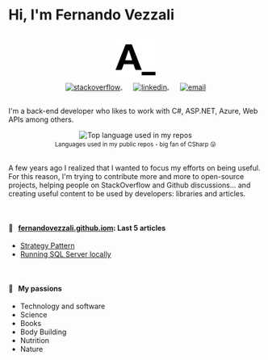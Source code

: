 # Hi, I'm Fernando Vezzali

<p align="center">
  <a href="[https://aralroca.com](https://fernandovezzali.github.io)">
    <img width="100" src="https://github.com/aralroca/aralroca.com/raw/master/public/images/logo.svg" alt="logo" />
  </a>
</p>



<p align="center" style="margin: -20px 0 30px">
  <a href="https://stackoverflow.com/users/1086241/fernando-vezzali" target="_blank" style='margin-right:10px'>
    <img align="center" src="https://cdn.jsdelivr.net/npm/simple-icons@3.0.1/icons/stackoverflow.svg" alt="stackoverflow" height="22px" width="22px" />
  </a>
  &nbsp;&nbsp;
  <a href="https://www.linkedin.com/in/fernandovezzali/" target="_blank" style='margin-right:10px'>
    <img align="center" src="https://cdn.jsdelivr.net/npm/simple-icons@3.0.1/icons/linkedin.svg" alt="linkedin" height="22px" width="22px" />
  </a>
  &nbsp;&nbsp;
  <a href="mailto:vezzali@protonmain.com" target="_blank">
    <img align="center" src="https://cdn.jsdelivr.net/npm/simple-icons@3.0.1/icons/protonmail.svg" alt="email" height="22px" width="22px" />
  </a>
</p>

I'm a back-end developer who likes to work with C#, ASP.NET, Azure, Web APIs among others. 

<div align="center">
  <img width="" src="https://github-readme-stats.vercel.app/api/top-langs/?username=fernandovezzali&layout=compact&hide_title=1&card_width=300" alt="Top language used in my repos" />
  <br />
  <small>Languages used in my public repos - big fan of CSharp 😛</small>
  <br />
  <br />
</div>

A few years ago I realized that I wanted to focus my efforts on being useful. For this reason, I'm trying to contribute more and more to open-source projects, helping people on StackOverflow and Github discussions... and creating useful content to be used by developers: libraries and articles. 

<br />

#### 📖 &nbsp;&nbsp;[fernandovezzali.github.iom](https://fernandovezzali.github.io): Last 5 articles
 
* [Strategy Pattern](https://fernandovezzali.github.io/docs/behavioral-design-patterns/strategy-patterns) 
* [Running SQL Server locally](https://fernandovezzali.github.io/docs/sql-server-locally)

<br />

#### 🧡 &nbsp;&nbsp;My passions

* Technology and software
* Science 
* Books 
* Body Building
* Nutrition
* Nature

<br />
